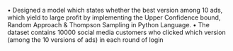 • Designed a model which states whether the best version among 10 ads, which yield to large profit by implementing the Upper Confidence bound, Random Approach & Thompson Sampling in Python Language.
• The dataset contains 10000 social media customers who clicked which version (among the 10 versions of ads) in each round of login
